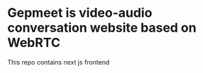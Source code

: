 # Gepmeet is video-audio conversation website based on WebRTC


This repo contains next js frontend
